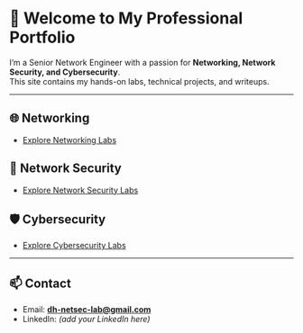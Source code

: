 # 👋 Welcome to My Professional Portfolio

I’m a Senior Network Engineer with a passion for **Networking, Network Security, and Cybersecurity**.  
This site contains my hands-on labs, technical projects, and writeups.

---

## 🌐 Networking
- [Explore Networking Labs](networking/index.md)

## 🔐 Network Security
- [Explore Network Security Labs](network-security/index.md)

## 🛡 Cybersecurity
- [Explore Cybersecurity Labs](cybersecurity/index.md)

---

## 📫 Contact
- Email: **dh-netsec-lab@gmail.com**  
- LinkedIn: *(add your LinkedIn here)*
